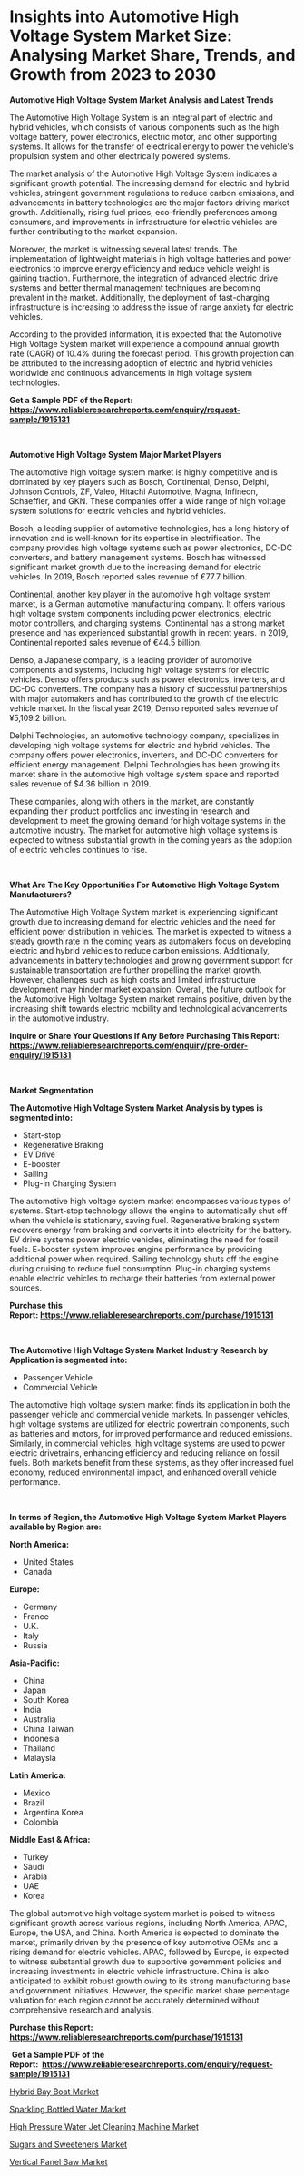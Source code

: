 <p><h1>Insights into Automotive High Voltage System Market Size: Analysing Market Share, Trends, and Growth from 2023 to 2030</h1></p><p><strong>Automotive High Voltage System Market Analysis and Latest Trends</strong></p>
<p><p>The Automotive High Voltage System is an integral part of electric and hybrid vehicles, which consists of various components such as the high voltage battery, power electronics, electric motor, and other supporting systems. It allows for the transfer of electrical energy to power the vehicle's propulsion system and other electrically powered systems.</p><p>The market analysis of the Automotive High Voltage System indicates a significant growth potential. The increasing demand for electric and hybrid vehicles, stringent government regulations to reduce carbon emissions, and advancements in battery technologies are the major factors driving market growth. Additionally, rising fuel prices, eco-friendly preferences among consumers, and improvements in infrastructure for electric vehicles are further contributing to the market expansion.</p><p>Moreover, the market is witnessing several latest trends. The implementation of lightweight materials in high voltage batteries and power electronics to improve energy efficiency and reduce vehicle weight is gaining traction. Furthermore, the integration of advanced electric drive systems and better thermal management techniques are becoming prevalent in the market. Additionally, the deployment of fast-charging infrastructure is increasing to address the issue of range anxiety for electric vehicles.</p><p>According to the provided information, it is expected that the Automotive High Voltage System market will experience a compound annual growth rate (CAGR) of 10.4% during the forecast period. This growth projection can be attributed to the increasing adoption of electric and hybrid vehicles worldwide and continuous advancements in high voltage system technologies.</p></p>
<p><strong>Get a Sample PDF of the Report:&nbsp; <a href="https://www.reliableresearchreports.com/enquiry/request-sample/1915131">https://www.reliableresearchreports.com/enquiry/request-sample/1915131</a></strong></p>
<p>&nbsp;</p>
<p><strong>Automotive High Voltage System Major Market Players</strong></p>
<p><p>The automotive high voltage system market is highly competitive and is dominated by key players such as Bosch, Continental, Denso, Delphi, Johnson Controls, ZF, Valeo, Hitachi Automotive, Magna, Infineon, Schaeffler, and GKN. These companies offer a wide range of high voltage system solutions for electric vehicles and hybrid vehicles.</p><p>Bosch, a leading supplier of automotive technologies, has a long history of innovation and is well-known for its expertise in electrification. The company provides high voltage systems such as power electronics, DC-DC converters, and battery management systems. Bosch has witnessed significant market growth due to the increasing demand for electric vehicles. In 2019, Bosch reported sales revenue of €77.7 billion.</p><p>Continental, another key player in the automotive high voltage system market, is a German automotive manufacturing company. It offers various high voltage system components including power electronics, electric motor controllers, and charging systems. Continental has a strong market presence and has experienced substantial growth in recent years. In 2019, Continental reported sales revenue of €44.5 billion.</p><p>Denso, a Japanese company, is a leading provider of automotive components and systems, including high voltage systems for electric vehicles. Denso offers products such as power electronics, inverters, and DC-DC converters. The company has a history of successful partnerships with major automakers and has contributed to the growth of the electric vehicle market. In the fiscal year 2019, Denso reported sales revenue of ¥5,109.2 billion.</p><p>Delphi Technologies, an automotive technology company, specializes in developing high voltage systems for electric and hybrid vehicles. The company offers power electronics, inverters, and DC-DC converters for efficient energy management. Delphi Technologies has been growing its market share in the automotive high voltage system space and reported sales revenue of $4.36 billion in 2019.</p><p>These companies, along with others in the market, are constantly expanding their product portfolios and investing in research and development to meet the growing demand for high voltage systems in the automotive industry. The market for automotive high voltage systems is expected to witness substantial growth in the coming years as the adoption of electric vehicles continues to rise.</p></p>
<p>&nbsp;</p>
<p><strong>What Are The Key Opportunities For Automotive High Voltage System Manufacturers?</strong></p>
<p><p>The Automotive High Voltage System market is experiencing significant growth due to increasing demand for electric vehicles and the need for efficient power distribution in vehicles. The market is expected to witness a steady growth rate in the coming years as automakers focus on developing electric and hybrid vehicles to reduce carbon emissions. Additionally, advancements in battery technologies and growing government support for sustainable transportation are further propelling the market growth. However, challenges such as high costs and limited infrastructure development may hinder market expansion. Overall, the future outlook for the Automotive High Voltage System market remains positive, driven by the increasing shift towards electric mobility and technological advancements in the automotive industry.</p></p>
<p><strong>Inquire or Share Your Questions If Any Before Purchasing This Report: <a href="https://www.reliableresearchreports.com/enquiry/pre-order-enquiry/1915131">https://www.reliableresearchreports.com/enquiry/pre-order-enquiry/1915131</a></strong></p>
<p>&nbsp;</p>
<p><strong>Market Segmentation</strong></p>
<p><strong>The Automotive High Voltage System Market Analysis by types is segmented into:</strong></p>
<p><ul><li>Start-stop</li><li>Regenerative Braking</li><li>EV Drive</li><li>E-booster</li><li>Sailing</li><li>Plug-in Charging System</li></ul></p>
<p><p>The automotive high voltage system market encompasses various types of systems. Start-stop technology allows the engine to automatically shut off when the vehicle is stationary, saving fuel. Regenerative braking system recovers energy from braking and converts it into electricity for the battery. EV drive systems power electric vehicles, eliminating the need for fossil fuels. E-booster system improves engine performance by providing additional power when required. Sailing technology shuts off the engine during cruising to reduce fuel consumption. Plug-in charging systems enable electric vehicles to recharge their batteries from external power sources.</p></p>
<p><strong>Purchase this Report:&nbsp;<a href="https://www.reliableresearchreports.com/purchase/1915131">https://www.reliableresearchreports.com/purchase/1915131</a></strong></p>
<p>&nbsp;</p>
<p><strong>The Automotive High Voltage System Market Industry Research by Application is segmented into:</strong></p>
<p><ul><li>Passenger Vehicle</li><li>Commercial Vehicle</li></ul></p>
<p><p>The automotive high voltage system market finds its application in both the passenger vehicle and commercial vehicle markets. In passenger vehicles, high voltage systems are utilized for electric powertrain components, such as batteries and motors, for improved performance and reduced emissions. Similarly, in commercial vehicles, high voltage systems are used to power electric drivetrains, enhancing efficiency and reducing reliance on fossil fuels. Both markets benefit from these systems, as they offer increased fuel economy, reduced environmental impact, and enhanced overall vehicle performance.</p></p>
<p>&nbsp;</p>
<p><strong>In terms of Region, the Automotive High Voltage System Market Players available by Region are:</strong></p>
<p>
    <p> <strong> North America: </strong>
        <ul>
            <li>United States</li>
            <li>Canada</li>
        </ul>
        </p> 
    <p> <strong> Europe: </strong>
        <ul>
            <li>Germany</li>
            <li>France</li>
            <li>U.K.</li>
            <li>Italy</li>
            <li>Russia</li>
        </ul>
        </p> 
    <p> <strong> Asia-Pacific: </strong>
        <ul>
            <li>China</li>
            <li>Japan</li>
            <li>South Korea</li>
            <li>India</li>
            <li>Australia</li>
            <li>China Taiwan</li>
            <li>Indonesia</li>
            <li>Thailand</li>
            <li>Malaysia</li>
        </ul>
        </p> 
    <p> <strong> Latin America: </strong>
        <ul>
            <li>Mexico</li>
            <li>Brazil</li>
            <li>Argentina Korea</li>
            <li>Colombia</li>
        </ul>
        </p> 
    <p> <strong> Middle East & Africa: </strong>
        <ul>
            <li>Turkey</li>
            <li>Saudi</li>
            <li>Arabia</li>
            <li>UAE</li>
            <li>Korea</li>
        </ul>
    </p>
    </p>
<p><p>The global automotive high voltage system market is poised to witness significant growth across various regions, including North America, APAC, Europe, the USA, and China. North America is expected to dominate the market, primarily driven by the presence of key automotive OEMs and a rising demand for electric vehicles. APAC, followed by Europe, is expected to witness substantial growth due to supportive government policies and increasing investments in electric vehicle infrastructure. China is also anticipated to exhibit robust growth owing to its strong manufacturing base and government initiatives. However, the specific market share percentage valuation for each region cannot be accurately determined without comprehensive research and analysis.</p></p>
<p><strong>Purchase this Report: <a href="https://www.reliableresearchreports.com/purchase/1915131">https://www.reliableresearchreports.com/purchase/1915131</a></strong></p>
<p>&nbsp;<strong>Get a Sample PDF of the Report:&nbsp;&nbsp;<a href="https://www.reliableresearchreports.com/enquiry/request-sample/1915131">https://www.reliableresearchreports.com/enquiry/request-sample/1915131</a></strong></p>
<p><strong></strong></p>
<p><p><a href="https://www.linkedin.com/pulse/hybrid-bay-boat-market-size-share-amp-trends-analysis-report-phoef/">Hybrid Bay Boat Market</a></p><p><a href="https://medium.com/@abdulkazi7580/sparkling-bottled-water-market-comprehensive-assessment-by-type-application-and-geography-d130f0dffae4">Sparkling Bottled Water Market</a></p><p><a href="https://www.linkedin.com/pulse/high-pressure-water-jet-cleaning-machine-market-challenges-8depf/">High Pressure Water Jet Cleaning Machine Market</a></p><p><a href="https://medium.com/@adiroy75486/sugars-and-sweeteners-market-size-reveals-the-best-marketing-channels-in-global-industry-04b7aaa0aa01">Sugars and Sweeteners Market</a></p><p><a href="https://www.linkedin.com/pulse/vertical-panel-saw-market-size-share-amp-trends-analysis-ikjff/">Vertical Panel Saw Market</a></p></p>